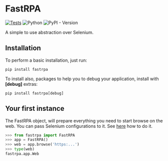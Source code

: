 # FastRPA

[![Tests](https://github.com/jjpaulo2/fastrpa/actions/workflows/tests.yaml/badge.svg?branch=main)](https://github.com/jjpaulo2/fastrpa/actions/workflows/tests.yaml)
![Python](https://img.shields.io/badge/Python-3.10_%7C_3.11_%7C_3.12-green)
![PyPI - Version](https://img.shields.io/pypi/v/fastrpa)

A simple to use abstraction over Selenium.


## Installation

To perform a basic installation, just run:

```
pip install fastrpa
```

To install also, packages to help you to debug your application, install with **\[debug\]** extras:

```
pip install fastrpa[debug]
```

## Your first instance

The FastRPA object, will prepare everything you need to start browse on the web. You can pass Selenium configurations to it. See [here](./selenium.md) how to do it.

```python
>>> from fastrpa import FastRPA
>>> app = FastRPA()
>>> web = app.browse('https:...')
>>> type(web)
fastrpa.app.Web
```

